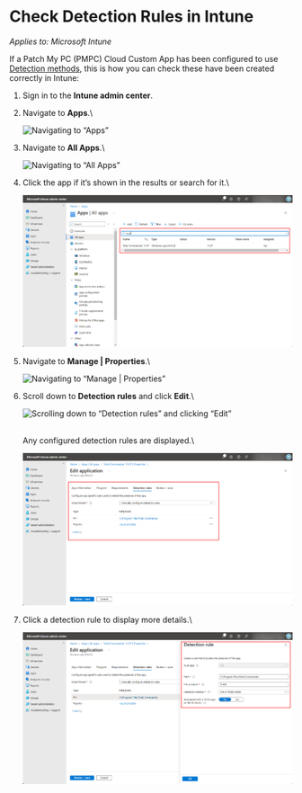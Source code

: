# Check Detection Rules in Intune

_Applies to: Microsoft Intune_

If a Patch My PC (PMPC) Cloud Custom App has been configured to use [Detection methods](../../custom-apps/create-a-custom-app/#configure-native-detection-rules), this is how you can check these have been created correctly in Intune:

1. Sign in to the **Intune admin center**.
2.  Navigate to **Apps**.\


    ![Navigating to “Apps”](/_images/image%20%282220%29.png "Navigating to \"Apps\"")


3.  Navigate to **All Apps**.\


    ![Navigating to “All Apps”](/_images/image%20%282221%29.png "Navigating to \"All Apps\"")


4.  Click the app if it’s shown in the results or search for it.\


    ![Clicking the app if it’s shown in the results or searching for it](/_images/image%20%28227%29.png "Clicking the app if it’s shown in the results or searching for it")


5.  Navigate to **Manage | Properties**.\


    ![Navigating to “Manage | Properties”](/_images/image%20%28228%29.png "Navigating to \"Manage | Properties\"")


6.  Scroll down to **Detection rules** and click **Edit**.\


    ![Scrolling down to “Detection rules” and clicking “Edit”](/_images/image%20%28229%29.png "Scrolling down to \"Detection rules\" and clicking \"Edit\"")

    \
    Any configured detection rules are displayed.\


    ![Any configured detection rules are displayed.](/_images/image%20%28230%29.png "Any configured detection rules are displayed.")


7.  Click a detection rule to display more details.\


    ![Clicking a detection rule to display more details](/_images/image%20%28231%29.png "Clicking a detection rule to display more details")
